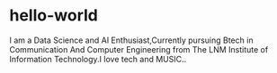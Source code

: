 # hello-world
I am a Data Science and AI Enthusiast,Currently pursuing Btech in Communication And Computer Engineering from The LNM Institute of Information Technology.I love tech and MUSIC..
